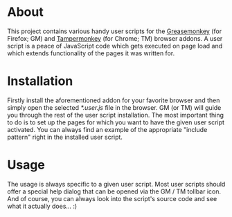 # About

This project contains various handy user scripts for the [Greasemonkey](https://addons.mozilla.org/en-US/firefox/addon/greasemonkey/) (for Firefox; GM) and [Tampermonkey](https://chrome.google.com/webstore/detail/dhdgffkkebhmkfjojejmpbldmpobfkfo) (for Chrome; TM) browser addons. A user script is a peace of JavaScript code which gets executed on page load and which extends functionality of the pages it was written for. 

# Installation

Firstly install the aforementioned addon for your favorite browser and then simply open the selected *\*.user.js* file in the browser. GM (or TM) will guide you through the rest of the user script installation. The most important thing to do is to set up the pages for which you want to have the given user script activated. You can always find an example of the appropriate "include pattern" right in the installed user script.

# Usage

The usage is always specific to a given user script. Most user scripts should offer a special help dialog that can be opened via the GM / TM tollbar icon. And of course, you can always look into the script's source code and see what it actually does... :)
